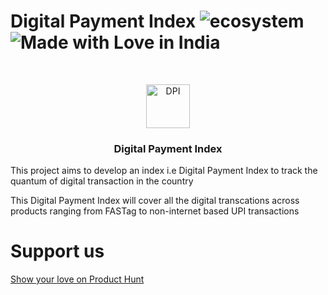 <!--lint ignore double-link-->

# Digital Payment Index ![ecosystem](https://img.shields.io/badge/DPI-India's%20Digital%20Payment%20Index-orange)  ![Made with Love in India](https://madewithlove.org.in/badge.svg)

<!--lint enable double-link-->

<br />
<p align="center">
  <p align="center">
    <a href="https://digital-payment-index.herokuapp.com/">
    <img src="https://i.ibb.co/N33MP4c/DPI.png" alt="DPI" width="70" border="0">
    </a>
  </p>
  <h3 align="center">Digital Payment Index</h3>
</p>




This project aims to develop an index i.e Digital Payment Index to track the quantum of digital transaction in the country 

This Digital Payment Index will cover all the digital transcations across products ranging from FASTag to non-internet based UPI transactions

# Support us 

[Show your love on Product Hunt](https://www.producthunt.com/posts/digital-payment-index-tracker-foss-app)
